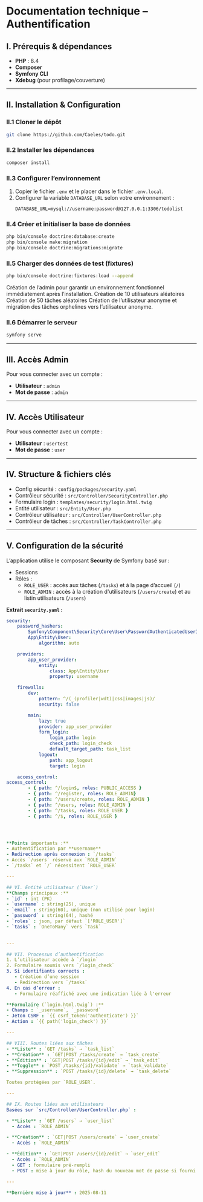 # Documentation technique – Authentification 

## I. Prérequis & dépendances
- **PHP** : 8.4
- **Composer**  
- **Symfony CLI**   
- **Xdebug** (pour profilage/couverture)  

---

## II. Installation & Configuration

### II.1 Cloner le dépôt
```bash
git clone https://github.com/Caeles/todo.git
```

### II.2 Installer les dépendances
```bash
composer install
```

### II.3 Configurer l’environnement
1. Copier le fichier `.env` et le placer dans le fichier `.env.local`.  
2. Configurer la variable `DATABASE_URL` selon votre environnement :  
   ```env
   DATABASE_URL=mysql://username:password@127.0.0.1:3306/todolist
   ```

### II.4 Créer et initialiser la base de données
```bash
php bin/console doctrine:database:create
php bin/console make:migration
php bin/console doctrine:migrations:migrate
```

### II.5 Charger des données de test (fixtures)
```bash
php bin/console doctrine:fixtures:load --append
```

Création de l’admin pour garantir un environnement fonctionnel immédiatement
après l’installation.
Création de 10 utilisateurs aléatoires
Création de 50 tâches aléatoires
Création de l’utilisateur anonyme et migration des tâches orphelines vers
l’utilisateur anonyme.


### II.6 Démarrer le serveur
```bash
symfony serve
```

---

## III. Accès Admin
Pour vous connecter avec un compte :  
- **Utilisateur** : `admin`  
- **Mot de passe** : `admin`

---

## IV. Accès Utilisateur
Pour vous connecter avec un compte :  
- **Utilisateur** : `usertest`  
- **Mot de passe** : `user`

---

## IV. Structure & fichiers clés
- Config sécurité : `config/packages/security.yaml`  
- Contrôleur sécurité : `src/Controller/SecurityController.php`  
- Formulaire login : `templates/security/login.html.twig`  
- Entité utilisateur : `src/Entity/User.php`  
- Contrôleur utilisateur : `src/Controller/UserController.php`  
- Contrôleur de tâches : `src/Controller/TaskController.php`

---

## V. Configuration de la sécurité
L’application utilise le composant **Security** de Symfony basé sur :  
- Sessions  
- Rôles :  
  - `ROLE_USER` : accès aux tâches (`/tasks`) et à la page d’accueil (`/`)  
  - `ROLE_ADMIN` : accès à la création d'utilisateurs (`/users/create`) et au listin utilisateurs (`/users`)  

**Extrait `security.yaml` :**
```yaml
security:
    password_hashers:
        Symfony\Component\Security\Core\User\PasswordAuthenticatedUserInterface: 'auto'
        App\Entity\User:
            algorithm: auto

    providers:
        app_user_provider:
            entity:
                class: App\Entity\User
                property: username

    firewalls:
        dev:
            pattern: ^/(_(profiler|wdt)|css|images|js)/
            security: false

        main:
            lazy: true
            provider: app_user_provider
            form_login:
                login_path: login
                check_path: login_check
                default_target_path: task_list
            logout:
                path: app_logout
                target: login

    access_control:
access_control:
        - { path: ^/login$, roles: PUBLIC_ACCESS }
        - { path: ^/register, roles: ROLE_ADMIN}
        - { path: ^/users/create, roles: ROLE_ADMIN }
        - { path: ^/users, roles: ROLE_ADMIN }
        - { path: ^/tasks, roles: ROLE_USER }
        - { path: ^/$, roles: ROLE_USER }




**Points importants :**
- Authentification par **username**  
- Redirection après connexion : `/tasks`
- Accès `/users` réservé aux `ROLE_ADMIN`  
- `/tasks` et `/` nécessitent `ROLE_USER`  

---

## VI. Entité utilisateur (`User`)
**Champs principaux :**
- `id` : int (PK)  
- `username` : string(25), unique  
- `email` : string(60), unique (non utilisé pour login)  
- `password` : string(64), hashé  
- `roles` : json, par défaut `['ROLE_USER']`  
- `tasks` : `OneToMany` vers `Task`  
 

---

## VII. Processus d’authentification
1. L’utilisateur accède à `/login`  
2. Formulaire soumis vers `/login_check`  
3. Si identifiants corrects :  
   - Création d’une session  
   - Redirection vers `/tasks`  
4. En cas d’erreur :  
   - Formulaire réaffiché avec une indication liée à l'erreur  

**Formulaire (`login.html.twig`) :**
- Champs : `_username`, `_password`  
- Jeton CSRF : `{{ csrf_token('authenticate') }}`  
- Action : `{{ path('login_check') }}`  

---

## VIII. Routes liées aux tâches
- **Liste** : `GET /tasks` → `task_list`  
- **Création** : `GET|POST /tasks/create` → `task_create`  
- **Édition** : `GET|POST /tasks/{id}/edit` → `task_edit`  
- **Toggle** : `POST /tasks/{id}/validate` → `task_validate`  
- **Suppression** : `POST /tasks/{id}/delete` → `task_delete`  

Toutes protégées par `ROLE_USER`.

---

## IX. Routes liées aux utilisateurs
Basées sur `src/Controller/UserController.php` :

- **Liste** : `GET /users` → `user_list`  
  - Accès : `ROLE_ADMIN`  

- **Création** : `GET|POST /users/create` → `user_create`  
  - Accès : `ROLE_ADMIN`  

- **Édition** : `GET|POST /users/{id}/edit` → `user_edit`  
  - Accès : `ROLE_ADMIN`  
  - GET : formulaire pré-rempli  
  - POST : mise à jour du rôle, hash du nouveau mot de passe si fourni  

---

**Dernière mise à jour** : 2025-08-11

